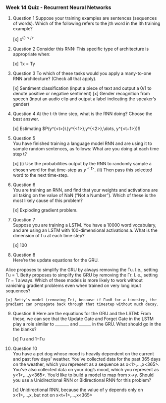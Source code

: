 ### Week 14 Quiz - Recurrent Neural Networks

1. Question 1
Suppose your training examples are sentences (sequences of words). Which of the following refers to the jth word in the ith training example?

	[x] $x^{(i)<j>}$

2. Question 2 
Consider this RNN: This specific type of architecture is appropriate when:

	[x] Tx = Ty

3. Question 3
To which of these tasks would you apply a many-to-one RNN architecture? (Check all that apply).
	
	[x] Sentiment classification (input a piece of text and output a 0/1 to denote positive or negative sentiment)
	[x] Gender recognition from speech (input an audio clip and output a label indicating the speaker’s gender)

4. Question 4
At the t-th time step, what is the RNN doing? Choose the best answer.
	
	[x] Estimating $P(y^{<t>}\∣y^{<1>},y^{<2>},\dots, y^{<t−1>})$

5. Question 5  
You have finished training a language model RNN and are using it to sample random sentences, as follows: What are you doing at each time step t?
	
	[x] (i) Use the probabilities output by the RNN to randomly sample a chosen word for that time-step as $y^{<t>}$. (ii) Then pass this selected word to the next time-step.

6. Question 6    
You are training an RNN, and find that your weights and activations are all taking on the value of NaN (“Not a Number”). Which of these is the most likely cause of this problem?
	
	[x] Exploding gradient problem.

7. Question 7    
Suppose you are training a LSTM. You have a 10000 word vocabulary, and are using an LSTM with 100-dimensional activations a<t>. What is the dimension of Γu at each time step?

	[x] 100

8. Question 8    
Here’re the update equations for the GRU. 

Alice proposes to simplify the GRU by always removing the Γu. I.e., setting Γu = 1. Betty proposes to simplify the GRU by removing the Γr. I. e., setting Γr = 1 always. Which of these models is more likely to work without vanishing gradient problems even when trained on very long input sequences?

	[x] Betty’s model (removing Γr), because if Γu≈0 for a timestep, the gradient can propagate back through that timestep without much decay.

9. Question 9 
Here are the equations for the GRU and the LSTM: From these, we can see that the Update Gate and Forget Gate in the LSTM play a role similar to _______ and ______ in the GRU. What should go in the the blanks?

	[x] Γu and 1−Γu

10. Question 10    
You have a pet dog whose mood is heavily dependent on the current and past few days’ weather. You’ve collected data for the past 365 days on the weather, which you represent as a sequence as x<1>,…,x<365>. You’ve also collected data on your dog’s mood, which you represent as y<1>,…,y<365>. You’d like to build a model to map from x→y. Should you use a Unidirectional RNN or Bidirectional RNN for this problem?

	[x] Unidirectional RNN, because the value of y<t> depends only on x<1>,…,x<t>, but not on x<t+1>,…,x<365>